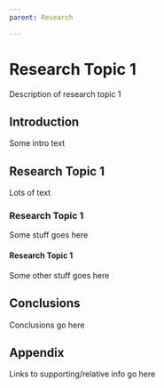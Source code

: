 ```yaml
---
parent: Research

---
```

# Research Topic 1

Description of research topic 1

## Introduction

Some intro text

## Research Topic 1

 Lots of text

### Research Topic 1

Some stuff goes here

#### Research Topic 1

Some other stuff goes here

## Conclusions

Conclusions go here

## Appendix

Links to supporting/relative info go here
